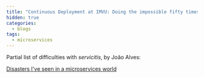 ```yaml
---
title: "Continuous Deployment at IMVU: Doing the impossible fifty times a day"
hidden: true
categories:
  - blogs
tags:
  - microservices
---
```



Partial list of difficulties with _servicitis_, by João Alves:

[Disasters I've seen in a microservices world](https://world.hey.com/joaoqalves/disasters-i-ve-seen-in-a-microservices-world-a9137a51)


